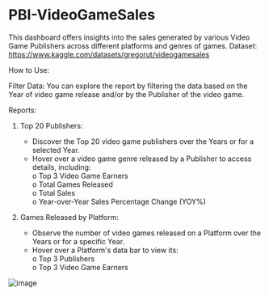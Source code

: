 # PBI-VideoGameSales
This dashboard offers insights into the sales generated by various Video Game Publishers across different platforms and genres of games.
Dataset: https://www.kaggle.com/datasets/gregorut/videogamesales

How to Use:

Filter Data:
You can explore the report by filtering the data based on the Year of video game release and/or by the Publisher of the video game.

Reports:
1. Top 20 Publishers:
    - Discover the Top 20 video game publishers over the Years or for a selected Year.
    - Hover over a video game genre released by a Publisher to access details, including: \
      o Top 3 Video Game Earners \
      o Total Games Released \
      o Total Sales \
      o Year-over-Year Sales Percentage Change (YOY%)

2. Games Released by Platform:
    - Observe the number of video games released on a Platform over the Years or for a specific Year.
    - Hover over a Platform's data bar to view its: \
      o Top 3 Publishers \
      o Top 3 Video Game Earners

![image](https://github.com/rcp25/PBI-VideoGameSales/assets/12735715/112a01a2-cf74-4ae3-96d9-fd4e81988db7)
